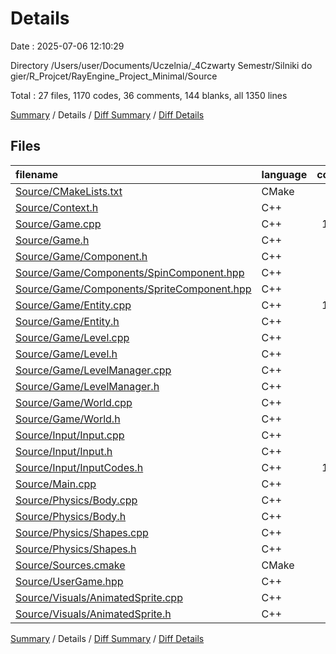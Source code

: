 # Details

Date : 2025-07-06 12:10:29

Directory /Users/user/Documents/Uczelnia/_4Czwarty Semestr/Silniki do gier/R_Projcet/RayEngine_Project_Minimal/Source

Total : 27 files,  1170 codes, 36 comments, 144 blanks, all 1350 lines

[Summary](results.md) / Details / [Diff Summary](diff.md) / [Diff Details](diff-details.md)

## Files
| filename | language | code | comment | blank | total |
| :--- | :--- | ---: | ---: | ---: | ---: |
| [Source/CMakeLists.txt](/Source/CMakeLists.txt) | CMake | 21 | 0 | 5 | 26 |
| [Source/Context.h](/Source/Context.h) | C++ | 23 | 0 | 2 | 25 |
| [Source/Game.cpp](/Source/Game.cpp) | C++ | 182 | 10 | 17 | 209 |
| [Source/Game.h](/Source/Game.h) | C++ | 64 | 1 | 11 | 76 |
| [Source/Game/Component.h](/Source/Game/Component.h) | C++ | 21 | 0 | 3 | 24 |
| [Source/Game/Components/SpinComponent.hpp](/Source/Game/Components/SpinComponent.hpp) | C++ | 19 | 0 | 1 | 20 |
| [Source/Game/Components/SpriteComponent.hpp](/Source/Game/Components/SpriteComponent.hpp) | C++ | 39 | 0 | 2 | 41 |
| [Source/Game/Entity.cpp](/Source/Game/Entity.cpp) | C++ | 100 | 0 | 16 | 116 |
| [Source/Game/Entity.h](/Source/Game/Entity.h) | C++ | 46 | 0 | 7 | 53 |
| [Source/Game/Level.cpp](/Source/Game/Level.cpp) | C++ | 16 | 0 | 3 | 19 |
| [Source/Game/Level.h](/Source/Game/Level.h) | C++ | 19 | 0 | 1 | 20 |
| [Source/Game/LevelManager.cpp](/Source/Game/LevelManager.cpp) | C++ | 8 | 0 | 1 | 9 |
| [Source/Game/LevelManager.h](/Source/Game/LevelManager.h) | C++ | 12 | 0 | 1 | 13 |
| [Source/Game/World.cpp](/Source/Game/World.cpp) | C++ | 40 | 2 | 6 | 48 |
| [Source/Game/World.h](/Source/Game/World.h) | C++ | 17 | 0 | 2 | 19 |
| [Source/Input/Input.cpp](/Source/Input/Input.cpp) | C++ | 41 | 0 | 5 | 46 |
| [Source/Input/Input.h](/Source/Input/Input.h) | C++ | 18 | 0 | 2 | 20 |
| [Source/Input/InputCodes.h](/Source/Input/InputCodes.h) | C++ | 114 | 0 | 4 | 118 |
| [Source/Main.cpp](/Source/Main.cpp) | C++ | 8 | 0 | 4 | 12 |
| [Source/Physics/Body.cpp](/Source/Physics/Body.cpp) | C++ | 56 | 0 | 10 | 66 |
| [Source/Physics/Body.h](/Source/Physics/Body.h) | C++ | 28 | 0 | 4 | 32 |
| [Source/Physics/Shapes.cpp](/Source/Physics/Shapes.cpp) | C++ | 50 | 12 | 12 | 74 |
| [Source/Physics/Shapes.h](/Source/Physics/Shapes.h) | C++ | 51 | 0 | 5 | 56 |
| [Source/Sources.cmake](/Source/Sources.cmake) | CMake | 41 | 0 | 10 | 51 |
| [Source/UserGame.hpp](/Source/UserGame.hpp) | C++ | 25 | 11 | 2 | 38 |
| [Source/Visuals/AnimatedSprite.cpp](/Source/Visuals/AnimatedSprite.cpp) | C++ | 67 | 0 | 6 | 73 |
| [Source/Visuals/AnimatedSprite.h](/Source/Visuals/AnimatedSprite.h) | C++ | 44 | 0 | 2 | 46 |

[Summary](results.md) / Details / [Diff Summary](diff.md) / [Diff Details](diff-details.md)